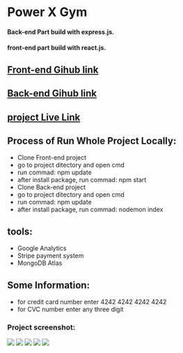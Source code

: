 # Power X Gym
#### Back-end Part build with express.js.
#### front-end part build with react.js.

## [Front-end Gihub link](https://github.com/bhNibir/power-x-gym-front-end)
## [Back-end Gihub link](https://github.com/MdEstiakAhmed/power-x-gym-back-end)
## [project Live Link](https://power-x-gym-84424.web.app/)

## Process of Run Whole Project Locally:
* Clone Front-end project
* go to project ditectory and open cmd
* run commad: npm update
* after install package, run commad: npm start
* Clone Back-end project
* go to project ditectory and open cmd
* run commad: npm update
* after install package, run commad: nodemon index

## tools:
* Google Analytics
* Stripe payment system
* MongoDB Atlas

## Some Information:
* for credit card number enter 4242 4242 4242 4242
* for CVC number enter any three digit

### Project screenshot:
![](https://i.ibb.co/6RMhssg/project.png)
![](https://i.ibb.co/JH2VXDJ/plan.png)
![](https://i.ibb.co/yyVJ7bt/user.png)
![](https://i.ibb.co/yPPgn8h/payment.png)
![](https://i.ibb.co/18Zjckw/purchase.png)
